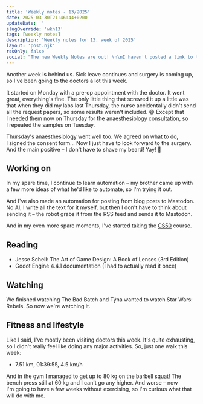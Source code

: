 ```yaml
---
title: 'Weekly notes - 13/2025'
date: 2025-03-30T21:46:44+0200
updateDate: ''
slugOverride: 'wkn13'
tags: [weekly notes]
description: 'Weekly notes for 13. week of 2025'
layout: 'post.njk'
rssOnly: false
social: "The new Weekly Notes are out! \n\nI haven't posted a link to them here for a while, but that will change now. How? You can find out in the article. 🙂"
---
```


Another week is behind us. Sick leave continues and surgery is coming up, so I've been going to the doctors a lot this week.

It started on Monday with a pre-op appointment with the doctor. It went great, everything's fine. The only little thing that screwed it up a little was that when they did my labs last Thursday, the nurse accidentally didn't send all the request papers, so some results weren't included. 😅 Except that I needed them now on Thursday for the anaesthesiology consultation, so I repeated the samples on Tuesday.

Thursday's anaesthesiology went well too. We agreed on what to do, I signed the consent form… Now I just have to look forward to the surgery. And the main positive – I don't have to shave my beard! Yay! 🥳

## Working on

In my spare time, I continue to learn automation – my brother came up with a few more ideas of what he'd like to automate, so I'm trying it out.

And I've also made an automation for posting from blog posts to Mastodon. No AI, I write all the text for it myself, but then I don't have to think about sending it – the robot grabs it from the RSS feed and sends it to Mastodon.

And in my even more spare moments, I've started taking the [CS50](https://pll.harvard.edu/course/cs50-introduction-computer-science) course. 

## Reading

- Jesse Schell: The Art of Game Design: A Book of Lenses (3rd Edition)
- Godot Engine 4.4.1 documentation (I had to actually read it once)

## Watching

We finished watching The Bad Batch and Týna wanted to watch Star Wars: Rebels. So now we're watching it.

## Fitness and lifestyle

Like I said, I've mostly been visiting doctors this week. It's quite exhausting, so I didn't really feel like doing any major activities. So, just one walk this week:

- 7.51 km, 01:39:55, 4.5 km/h

And in the gym I managed to get up to 80 kg on the barbell squat! The bench press still at 60 kg and I can't go any higher. And worse – now I'm going to have a few weeks without exercising, so I'm curious what that will do with me.